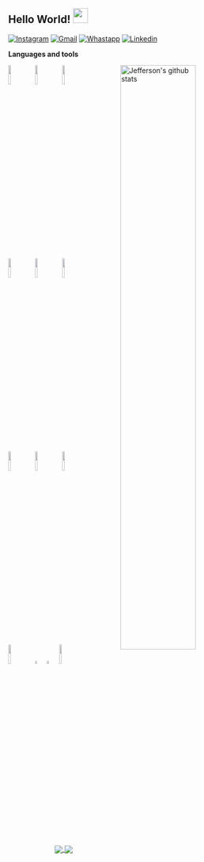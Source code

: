 ## Hello World! <img src="https://raw.githubusercontent.com/iampavangandhi/iampavangandhi/master/gifs/Hi.gif" width="30px">


[![Instagram](https://img.shields.io/badge/-Instagram-c13584?style=flat&labelColor=c13584&logo=instagram&logoColor=white)](https://instagram.com/jeff.777.lopes?igshid=1i5gr7ch0bvkd)
[![Gmail](https://img.shields.io/badge/-Gmail-c14438?style=flat&logo=Gmail&logoColor=white)](mailto:jefferson.lopes@ee.ufcg.edu.br)
[![Whastapp](https://img.shields.io/badge/-Whastapp-success?style=flat&logo=Whatsapp&logoColor=white)](https://api.whatsapp.com/send?phone=+558391286764&text=&source=&data=&app_absent=)
[![Linkedin](https://img.shields.io/badge/-LinkedIn-blue?style=flat&logo=Linkedin&logoColor=white)](https://www.linkedin.com/in/jefferson-lopes-31129714b/)

**Languages and tools**

<p>
  <a href="https://github.com/onimur/handle-path-oz">
    <img width="55%" align="right" alt="Jefferson's github stats" src="https://github-readme-stats.vercel.app/api?username=Jefferson-Lopes&show_icons=true" />
  </a>
  
  <code><img width="10%" src="https://www.vectorlogo.zone/logos/archlinux/archlinux-ar21.svg"></code>
  <code><img width="10%" src="https://www.vectorlogo.zone/logos/gnu_bash/gnu_bash-ar21.svg"></code>
  <code><img width="10%" src="https://www.vectorlogo.zone/logos/git-scm/git-scm-ar21.svg"></code>
  <br />
  <code><img width="10%" src="https://www.vectorlogo.zone/logos/qtio/qtio-ar21.svg"></code>
  <code><img width="10%" src="https://www.vectorlogo.zone/logos/arduino/arduino-ar21.svg"></code>
  <code><img width="10%" src="https://www.vectorlogo.zone/logos/raspberrypi/raspberrypi-ar21.svg"></code>
  <br />
  <code><img width="10%" src="https://www.sarsen.net/uploads/files/images/Intel%20FPGA%20Logo.png"></code>
  <code><img width="10%" src="https://upload.wikimedia.org/wikipedia/en/e/ef/SystemVerilog_logo.png"></code>
  <code><img width="10%" src="https://vhdl.es/wp-content/uploads/2018/12/logovhdl2.jpg"></code>
  <br />
  <code><img width="10%" src="https://www.vectorlogo.zone/logos/javascript/javascript-ar21.svg"></code>
  <code><img width="4%" src="https://i.postimg.cc/W1BJLP5L/C.png"></code>
  <code><img width="4%" src="https://i.postimg.cc/fyqJH4VP/C.png"></code>
  <code><img width="10%" src="https://www.vectorlogo.zone/logos/virtualbox/virtualbox-ar21.svg"></code>
</p>

<p align="center">
  <a href="https://github.com/Jefferson-Lopes/Correlator">
    <img align="center" src="https://github-readme-stats.vercel.app/api/pin/?username=Jefferson-Lopes&repo=Correlator" />
  </a>
  <a href="https://github.com/Jefferson-Lopes/FPGA">
    <img align="center" src="https://github-readme-stats.vercel.app/api/pin/?username=Jefferson-Lopes&repo=FPGA" />
  </a>
</p>
